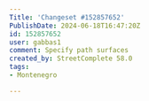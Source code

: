 ```yaml
---
Title: 'Changeset #152857652'
PublishDate: 2024-06-18T16:47:20Z
id: 152857652
user: gabbas1
comment: Specify path surfaces
created_by: StreetComplete 58.0
tags:
- Montenegro

---
```

